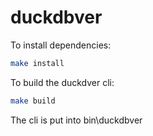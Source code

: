 # duckdbver

To install dependencies:

```bash
make install
```

To build the duckdver cli:

```bash
make build
```

The cli is put into bin\duckdbver



